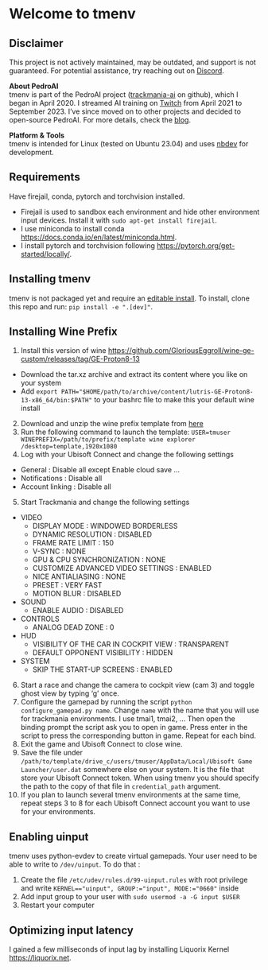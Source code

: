 # Welcome to tmenv


<!-- WARNING: THIS FILE WAS AUTOGENERATED! DO NOT EDIT! -->

## Disclaimer

This project is not actively maintained, may be outdated, and support is
not guaranteed. For potential assistance, try reaching out on
[Discord](https://discord.gg/cQyC4ydY).

**About PedroAI**  
tmenv is part of the PedroAI project
([trackmania-ai](https://github.com/trackmania-ai) on github), which I
began in April 2020. I streamed AI training on
[Twitch](https://www.twitch.tv/pedroaitm) from April 2021 to September
2023. I’ve since moved on to other projects and decided to open-source
PedroAI. For more details, check the
[blog](https://www.trackmania.ai/blog/).

**Platform & Tools**  
tmenv is intended for Linux (tested on Ubuntu 23.04) and uses
[nbdev](https://nbdev.fast.ai/getting_started.html) for development.

## Requirements

Have firejail, conda, pytorch and torchvision installed.

- Firejail is used to sandbox each environment and hide other
  environment input devices. Install it with
  `sudo apt-get install firejail`.
- I use miniconda to install conda
  https://docs.conda.io/en/latest/miniconda.html.
- I install pytorch and torchvision following
  https://pytorch.org/get-started/locally/.

## Installing tmenv

tmenv is not packaged yet and require an [editable
install](https://stackoverflow.com/questions/35064426/when-would-the-e-editable-option-be-useful-with-pip-install).
To install, clone this repo and run: `pip install -e ".[dev]"`.

## Installing Wine Prefix

1)  Install this version of wine
    https://github.com/GloriousEggroll/wine-ge-custom/releases/tag/GE-Proton8-13

- Download the tar.xz archive and extract its content where you like on
  your system
- Add
  `export PATH="$HOME/path/to/archive/content/lutris-GE-Proton8-13-x86_64/bin:$PATH"`
  to your bashrc file to make this your default wine install

2)  Download and unzip the wine prefix template from
    [here](https://e1.pcloud.link/publink/show?code=kZTHsFZqpiSB9EKm1H28V7L0rUhMFCl80Qk)
3)  Run the following command to launch the template:
    `USER=tmuser WINEPREFIX=/path/to/prefix/template wine explorer /desktop=template,1920x1080`
4)  Log with your Ubisoft Connect and change the following settings

- General : Disable all except Enable cloud save …
- Notifications : Disable all
- Account linking : Disable all

5)  Start Trackmania and change the following settings

- VIDEO
  - DISPLAY MODE : WINDOWED BORDERLESS
  - DYNAMIC RESOLUTION : DISABLED
  - FRAME RATE LIMIT : 150
  - V-SYNC : NONE
  - GPU & CPU SYNCHRONIZATION : NONE
  - CUSTOMIZE ADVANCED VIDEO SETTINGS : ENABLED
  - NICE ANTIALIASING : NONE
  - PRESET : VERY FAST
  - MOTION BLUR : DISABLED
- SOUND
  - ENABLE AUDIO : DISABLED
- CONTROLS
  - ANALOG DEAD ZONE : 0
- HUD
  - VISIBILITY OF THE CAR IN COCKPIT VIEW : TRANSPARENT
  - DEFAULT OPPONENT VISIBILITY : HIDDEN
- SYSTEM
  - SKIP THE START-UP SCREENS : ENABLED

6)  Start a race and change the camera to cockpit view (cam 3) and
    toggle ghost view by typing ‘g’ once.
7)  Configure the gamepad by running the script
    `python configure_gamepad.py name`. Change `name` with the name that
    you will use for trackmania environments. I use tmai1, tmai2, … Then
    open the binding prompt the script ask you to open in game. Press
    enter in the script to press the corresponding button in game.
    Repeat for each bind.
8)  Exit the game and Ubisoft Connect to close wine.
9)  Save the file under
    `/path/to/template/drive_c/users/tmuser/AppData/Local/Ubisoft Game Launcher/user.dat`
    somewhere else on your system. It is the file that store your
    Ubisoft Connect token. When using tmenv you should specify the path
    to the copy of that file in `credential_path` argument.
10) If you plan to launch several tmenv environments at the same time,
    repeat steps 3 to 8 for each Ubisoft Connect account you want to use
    for your environments.

## Enabling uinput

tmenv uses python-evdev to create virtual gamepads. Your user need to be
able to write to `/dev/uinput`. To do that :

1)  Create the file `/etc/udev/rules.d/99-uinput.rules` with root
    privilege and write `KERNEL=="uinput", GROUP:="input", MODE:="0660"`
    inside
2)  Add input group to your user with `sudo usermod -a -G input $USER`
3)  Restart your computer

## Optimizing input latency

I gained a few milliseconds of input lag by installing Liquorix Kernel
https://liquorix.net.

